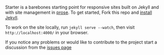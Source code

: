Starter is a barebones starting point for responsive sites built on Jekyll and with
site management in [prose](http://prose.io). To get started, Fork this repo and [install Jekyll](http://jekyllrb.com/docs/installation).

To work on the site locally, run `jekyll serve --watch`, then visit `http://localhost:4000/` in your browser.

If you notice any problems or would like to contribute to the project start a discussion from the [issues page](https://github.com/prose/starter/issues)
